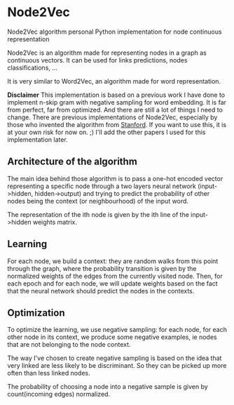 # Node2Vec
Node2Vec algorithm personal Python implementation for node continuous representation

Node2Vec is an algorithm made for representing nodes in a graph as continuous vectors. 
It can be used for links predictions, nodes classifications, ... 

It is very similar to Word2Vec, an algorithm made for word representation. 

__Disclaimer__
This implementation is based on a previous work I have done to implement n-skip gram with negative sampling for word embedding. 
It is far from perfect, far from optimized. And there are still a lot of things I need to change.
There are previous implementations of Node2Vec, especially by those who invented the algorithm from [Stanford](https://cs.stanford.edu/~jure/pubs/node2vec-kdd16.pdf). If you want to use this, it is at your own risk for now on. ;)
I'll add the other papers I used for this implementation later.

## Architecture of the algorithm

The main idea behind those algorithm is to pass a one-hot encoded vector representing a specific node through a two layers neural network (input->hidden, hidden->output) and trying to predict the probability of other nodes being the context (or neighbourhood) of the input word. 

The representation of the ith node is given by the ith line of the input->hidden weights matrix. 

## Learning 

For each node, we build a context: they are random walks from this point through the graph, where the probability transition is given by the normalized weights of the edges from the currently visited node.
Then, for each epoch and for each node, we will update weights based on the fact that the neural network should predict the nodes in the contexts.


## Optimization

To optimize the learning, we use negative sampling: for each node, for each other node in its context, we produce some negative examples, ie nodes that are not belonging to the node context.  

The way I've chosen to create negative sampling is based on the idea that very linked are less likely to be discriminant. So they can be picked up more often than less linked nodes. 

The probability of choosing a node into a negative sample is given by count(incoming edges) normalized.
